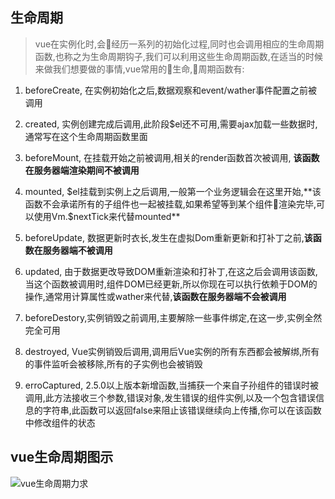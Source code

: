 ## 生命周期
>vue在实例化时,会经历一系列的初始化过程,同时也会调用相应的生命周期函数,也称之为生命周期钩子,我们可以利用这些生命周期函数,在适当的时候来做我们想要做的事情,vue常用的生命,周期函数有:
1. beforeCreate, 在实例初始化之后,数据观察和event/wather事件配置之前被调用

2. created, 实例创建完成后调用,此阶段$el还不可用,需要ajax加载一些数据时,通常写在这个生命周期函数里面

3. beforeMount, 在挂载开始之前被调用,相关的render函数首次被调用, **该函数在服务器端渲染期间不被调用**

4. mounted, $el挂载到实例上之后调用,一般第一个业务逻辑会在这里开始,**该函数不会承诺所有的子组件也一起被挂载,如果希望等到某个组件渲染完毕,可以使用Vm.$nextTick来代替mounted**

5. beforeUpdate, 数据更新时衣长,发生在虚拟Dom重新更新和打补丁之前,**该函数在服务器端不被调用**

6. updated, 由于数据更改导致DOM重新渲染和打补丁,在这之后会调用该函数,当这个函数被调用时,组件DOM已经更新,所以你现在可以执行依赖于DOM的操作,通常用计算属性或wather来代替,**该函数在服务器端不会被调用**

7. beforeDestory,实例销毁之前调用,主要解除一些事件绑定,在这一步,实例全然完全可用

8. destroyed, Vue实例销毁后调用,调用后Vue实例的所有东西都会被解绑,所有的事件监听会被移除,所有的子实例也会被销毁

9. erroCaptured, 2.5.0以上版本新增函数,当捕获一个来自子孙组件的错误时被调用,此方法接收三个参数,错误对象,发生错误的组件实例,以及一个包含错误信息的字符串,此函数可以返回false来阻止该错误继续向上传播,你可以在该函数中修改组件的状态

## vue生命周期图示
![vue生命周期力求](https://cn.vuejs.org/images/lifecycle.png)
